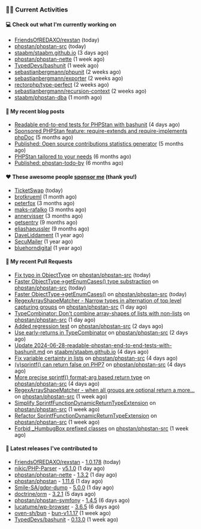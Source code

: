 ### 👨‍💻 Current Activities


#### 💻 Check out what I'm currently working on

- [FriendsOfREDAXO/rexstan](https://github.com/FriendsOfREDAXO/rexstan) (today)
- [phpstan/phpstan-src](https://github.com/phpstan/phpstan-src) (today)
- [staabm/staabm.github.io](https://github.com/staabm/staabm.github.io) (3 days ago)
- [phpstan/phpstan-nette](https://github.com/phpstan/phpstan-nette) (1 week ago)
- [TypedDevs/bashunit](https://github.com/TypedDevs/bashunit) (1 week ago)
- [sebastianbergmann/phpunit](https://github.com/sebastianbergmann/phpunit) (2 weeks ago)
- [sebastianbergmann/exporter](https://github.com/sebastianbergmann/exporter) (2 weeks ago)
- [rectorphp/type-perfect](https://github.com/rectorphp/type-perfect) (2 weeks ago)
- [sebastianbergmann/recursion-context](https://github.com/sebastianbergmann/recursion-context) (2 weeks ago)
- [staabm/phpstan-dba](https://github.com/staabm/phpstan-dba) (1 month ago)


#### 📜 My recent blog posts

- [Readable end-to-end tests for PHPStan with bashunit](https://staabm.github.io/2024/06/28/readable-phpstan-end-to-end-tests-with-bashunit.html) (4 days ago)
- [Sponsored PHPStan feature: require-extends and require-implements phpDoc](https://staabm.github.io/2024/01/15/phpstan-require-extends-implements.html) (5 months ago)
- [Published: Open source contributions statistics generator](https://staabm.github.io/2024/01/10/oss-contribs-published.html) (5 months ago)
- [PHPStan tailored to your needs](https://staabm.github.io/2024/01/01/phpstan-customizing.html) (6 months ago)
- [Published: phpstan-todo-by](https://staabm.github.io/2023/12/17/phpstan-todo-by-published.html) (6 months ago)


#### ❤️ These awesome people [sponsor me](https://github.com/sponsors/staabm) (thank you!)

- [TicketSwap](https://github.com/TicketSwap) (today)
- [brotkrueml](https://github.com/brotkrueml) (1 month ago)
- [peterfox](https://github.com/peterfox) (3 months ago)
- [maks-rafalko](https://github.com/maks-rafalko) (3 months ago)
- [annervisser](https://github.com/annervisser) (3 months ago)
- [getsentry](https://github.com/getsentry) (9 months ago)
- [eliashaeussler](https://github.com/eliashaeussler) (9 months ago)
- [DaveLiddament](https://github.com/DaveLiddament) (1 year ago)
- [SecuMailer](https://github.com/SecuMailer) (1 year ago)
- [bluehorndigital](https://github.com/bluehorndigital) (1 year ago)


#### 🔨 My recent Pull Requests

- [Fix typo in ObjectType](https://github.com/phpstan/phpstan-src/pull/3206) on [phpstan/phpstan-src](https://github.com/phpstan/phpstan-src) (today)
- [Faster ObjectType-&gt;getEnumCases() type substraction](https://github.com/phpstan/phpstan-src/pull/3204) on [phpstan/phpstan-src](https://github.com/phpstan/phpstan-src) (today)
- [Faster ObjectType-&gt;getEnumCases()](https://github.com/phpstan/phpstan-src/pull/3203) on [phpstan/phpstan-src](https://github.com/phpstan/phpstan-src) (today)
- [RegexArrayShapeMatcher - Narrow types in alternation of top level capturing groups](https://github.com/phpstan/phpstan-src/pull/3202) on [phpstan/phpstan-src](https://github.com/phpstan/phpstan-src) (1 day ago)
- [TypeCombinator: Don&#39;t combine array-shapes of lists with non-lists](https://github.com/phpstan/phpstan-src/pull/3201) on [phpstan/phpstan-src](https://github.com/phpstan/phpstan-src) (1 day ago)
- [Added regression test](https://github.com/phpstan/phpstan-src/pull/3198) on [phpstan/phpstan-src](https://github.com/phpstan/phpstan-src) (2 days ago)
- [Use early-returns in TypeCombinator](https://github.com/phpstan/phpstan-src/pull/3197) on [phpstan/phpstan-src](https://github.com/phpstan/phpstan-src) (2 days ago)
- [Update 2024-06-28-readable-phpstan-end-to-end-tests-with-bashunit.md](https://github.com/staabm/staabm.github.io/pull/112) on [staabm/staabm.github.io](https://github.com/staabm/staabm.github.io) (4 days ago)
- [Fix variable certainty in lists](https://github.com/phpstan/phpstan-src/pull/3194) on [phpstan/phpstan-src](https://github.com/phpstan/phpstan-src) (4 days ago)
- [(v)sprintf() can return false on PHP7](https://github.com/phpstan/phpstan-src/pull/3193) on [phpstan/phpstan-src](https://github.com/phpstan/phpstan-src) (4 days ago)
- [More precise sprintf() format-arg based return type](https://github.com/phpstan/phpstan-src/pull/3192) on [phpstan/phpstan-src](https://github.com/phpstan/phpstan-src) (4 days ago)
- [RegexArrayShapeMatcher - when all groups are optional return a more…](https://github.com/phpstan/phpstan-src/pull/3189) on [phpstan/phpstan-src](https://github.com/phpstan/phpstan-src) (1 week ago)
- [Simplify SprintfFunctionDynamicReturnTypeExtension](https://github.com/phpstan/phpstan-src/pull/3188) on [phpstan/phpstan-src](https://github.com/phpstan/phpstan-src) (1 week ago)
- [Refactor SprintfFunctionDynamicReturnTypeExtension](https://github.com/phpstan/phpstan-src/pull/3187) on [phpstan/phpstan-src](https://github.com/phpstan/phpstan-src) (1 week ago)
- [Forbid _HumbugBox prefixed classes](https://github.com/phpstan/phpstan-src/pull/3186) on [phpstan/phpstan-src](https://github.com/phpstan/phpstan-src) (1 week ago)


#### 🔭 Latest releases I've contributed to

- [FriendsOfREDAXO/rexstan](https://github.com/FriendsOfREDAXO/rexstan) - [1.0.178](https://github.com/FriendsOfREDAXO/rexstan/releases/tag/1.0.178) (today)
- [nikic/PHP-Parser](https://github.com/nikic/PHP-Parser) - [v5.1.0](https://github.com/nikic/PHP-Parser/releases/tag/v5.1.0) (1 day ago)
- [phpstan/phpstan-nette](https://github.com/phpstan/phpstan-nette) - [1.3.2](https://github.com/phpstan/phpstan-nette/releases/tag/1.3.2) (1 day ago)
- [phpstan/phpstan](https://github.com/phpstan/phpstan) - [1.11.6](https://github.com/phpstan/phpstan/releases/tag/1.11.6) (1 day ago)
- [Smile-SA/gdpr-dump](https://github.com/Smile-SA/gdpr-dump) - [5.0.0](https://github.com/Smile-SA/gdpr-dump/releases/tag/5.0.0) (1 day ago)
- [doctrine/orm](https://github.com/doctrine/orm) - [3.2.1](https://github.com/doctrine/orm/releases/tag/3.2.1) (5 days ago)
- [phpstan/phpstan-symfony](https://github.com/phpstan/phpstan-symfony) - [1.4.5](https://github.com/phpstan/phpstan-symfony/releases/tag/1.4.5) (6 days ago)
- [lucatume/wp-browser](https://github.com/lucatume/wp-browser) - [3.6.5](https://github.com/lucatume/wp-browser/releases/tag/3.6.5) (6 days ago)
- [oven-sh/bun](https://github.com/oven-sh/bun) - [bun-v1.1.17](https://github.com/oven-sh/bun/releases/tag/bun-v1.1.17) (1 week ago)
- [TypedDevs/bashunit](https://github.com/TypedDevs/bashunit) - [0.13.0](https://github.com/TypedDevs/bashunit/releases/tag/0.13.0) (1 week ago)

